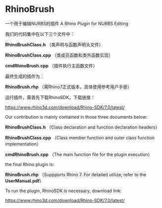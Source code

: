 # RhinoBrush
一个用于编辑NURBS的插件
A Rhino Plugin for NURBS Editing


我们的代码集中在以下三个文件中：

**RhinoBrushClass.h**		（类声明与函数声明头文件）

**RhinoBrushClass.cpp**	（类成员函数和类外函数实现）

**cmdRhinoBrush.cpp**	  （插件执行主函数文件）

最终生成的插件为：

**RhinoBrush.rhp**		（需Rhino7正式版本，具体使用参考用户手册）

运行插件，需首先下载RhinoSDK，下载链接：

https://www.rhino3d.com/download/Rhino-SDK/7.0/latest/



Our contribution is mainly contained in those three documents below:

**RhinoBrushClass.h**		（Class declaration and function declaration headers）

**RhinoBrushClass.cpp**	（Class member function and outer class function implementation）

**cmdRhinoBrush.cpp**	  （The main function file for the plugin execution）

the final Rhino plugin is:

**RhinoBrush.rhp**		（Suppports Rhino 7. For detailed utilize, refer to the **UserManual.pdf**）

To run the plugin, RhinoSDK is necessary, download link:

https://www.rhino3d.com/download/Rhino-SDK/7.0/latest/
